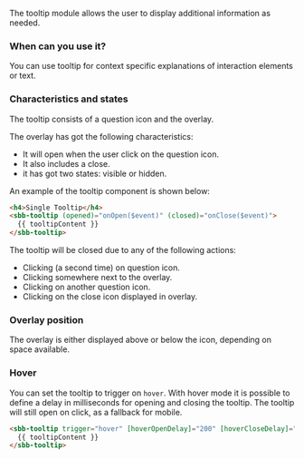The tooltip module allows the user to display additional information as needed.

### When can you use it?

You can use tooltip for context specific explanations of interaction elements or text.

### Characteristics and states

The tooltip consists of a question icon and the overlay.

The overlay has got the following characteristics:

- It will open when the user click on the question icon.
- It also includes a close.
- it has got two states: visible or hidden.

An example of the tooltip component is shown below:

```html
<h4>Single Tooltip</h4>
<sbb-tooltip (opened)="onOpen($event)" (closed)="onClose($event)">
  {{ tooltipContent }}
</sbb-tooltip>
```

The tooltip will be closed due to any of the following actions:

- Clicking (a second time) on question icon.
- Clicking somewhere next to the overlay.
- Clicking on another question icon.
- Clicking on the close icon displayed in overlay.

### Overlay position

The overlay is either displayed above or below the icon, depending on space available.

### Hover

You can set the tooltip to trigger on `hover`. With hover mode it is possible to define
a delay in milliseconds for opening and closing the tooltip. The tooltip will still
open on click, as a fallback for mobile.

```html
<sbb-tooltip trigger="hover" [hoverOpenDelay]="200" [hoverCloseDelay]="200">
  {{ tooltipContent }}
</sbb-tooltip>
```

